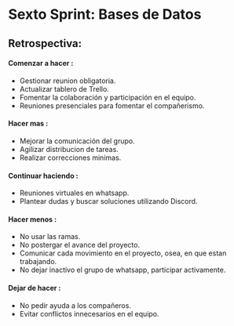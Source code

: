# Sexto Sprint: Bases de Datos

## Retrospectiva: 

#### Comenzar a hacer : 
- Gestionar reunion obligatoria.
- Actualizar tablero de Trello.
- Fomentar la colaboración y participación en el equipo.
- Reuniones presenciales para fomentar el compañerismo.

#### Hacer mas : 
- Mejorar la comunicación del grupo.
- Agilizar distribucion de tareas.
- Realizar correcciones minimas.

#### Continuar haciendo : 
- Reuniones virtuales en whatsapp.
- Plantear dudas y buscar soluciones utilizando Discord.

#### Hacer menos : 
- No usar las ramas. 
- No postergar el avance del proyecto.
- Comunicar cada movimiento en el proyecto, osea, en que estan trabajando.
- No dejar inactivo el grupo de whatsapp, participar activamente.

#### Dejar de hacer : 
- No pedir ayuda a los compañeros.
- Evitar conflictos innecesarios en el equipo.